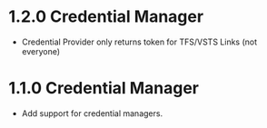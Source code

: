 # 1.2.0 Credential Manager

* Credential Provider only returns token for TFS/VSTS Links (not everyone)

# 1.1.0 Credential Manager

* Add support for credential managers.